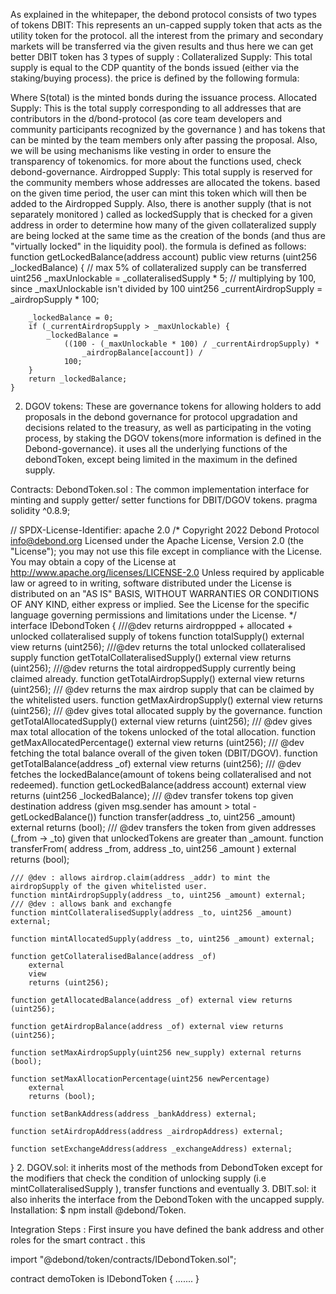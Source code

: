 

As explained in the  whitepaper, the debond protocol  consists of two types of tokens
DBIT: 
This represents an un-capped supply token that acts as the utility token for the protocol. all the interest from the primary  and secondary markets will be transferred via the given results and thus here we can get better 
DBIT token has 3 types of supply :
Collateralized Supply: This total supply is equal to the CDP quantity of the bonds issued (either via the staking/buying process). the price is defined by the following formula: 
                                    
Where  S(total) is the minted bonds during the issuance process. 
Allocated Supply: This is the total supply corresponding to all addresses that are contributors in the d/bond-protocol (as core team developers and community participants recognized by the governance ) and has tokens that can be minted by the team members only after passing the proposal. Also, we will be using mechanisms like vesting in order to ensure the transparency of tokenomics. for more about the functions used, check debond-governance.
Airdropped Supply: This total supply is reserved for the community members whose addresses are allocated the tokens. based on the given time period, the user can mint this token which will then be added to the Airdropped Supply. 
Also, there is another supply (that is not separately monitored ) called as lockedSupply that is checked for a given address in order to determine how many of the given collateralized supply are being locked at the same time as the creation of the bonds (and thus are "virtually locked" in the liquidity pool).
the formula is  defined  as follows: 
function getLockedBalance(address account)
        public
        view
        returns (uint256 _lockedBalance)
    {
         // max 5% of collateralized supply can be transferred
        uint256 _maxUnlockable = _collateralisedSupply * 5;
        // multiplying by 100, since _maxUnlockable isn't divided by 100
        uint256 _currentAirdropSupply = _airdropSupply * 100;

        _lockedBalance = 0;
        if (_currentAirdropSupply > _maxUnlockable) {
            _lockedBalance =
                ((100 - (_maxUnlockable * 100) / _currentAirdropSupply) *
                    _airdropBalance[account]) /
                100;
        }
        return _lockedBalance;
    }
2. DGOV tokens: 
 These are governance tokens for allowing holders to add proposals in the debond governance for protocol upgradation and decisions related to the treasury, as well as participating in the voting process, by staking the DGOV tokens(more information is defined in the Debond-governance). it uses all the underlying functions of the debondToken, except being limited in the maximum in the defined supply.

Contracts:
DebondToken.sol : The common implementation interface for minting and supply getter/ setter functions for DBIT/DGOV tokens. 
pragma solidity ^0.8.9;

// SPDX-License-Identifier: apache 2.0
/*
    Copyright 2022 Debond Protocol <info@debond.org>
    Licensed under the Apache License, Version 2.0 (the "License");
    you may not use this file except in compliance with the License.
    You may obtain a copy of the License at
    http://www.apache.org/licenses/LICENSE-2.0
    Unless required by applicable law or agreed to in writing, software
    distributed under the License is distributed on an "AS IS" BASIS,
    WITHOUT WARRANTIES OR CONDITIONS OF ANY KIND, either express or implied.
    See the License for the specific language governing permissions and
    limitations under the License.
*/
interface IDebondToken {
    ///@dev returns airdroppped + allocated + unlocked collateralised supply of tokens
    function totalSupply() external view returns (uint256);
    ///@dev returns the total unlocked collateralised supply
    function getTotalCollateralisedSupply() external view returns (uint256);
    ///@dev returns the total airdroppedSupply currently being claimed already.
    function getTotalAirdropSupply() external view returns (uint256);
    /// @dev returns the max airdrop supply that can be claimed by the whitelisted users.
    function getMaxAirdropSupply() external view returns (uint256);
    /// @dev gives total allocated supply by the governance.
    function getTotalAllocatedSupply() external view returns (uint256);
    /// @dev gives max total allocation of the tokens unlocked of the total allocation. 
    function getMaxAllocatedPercentage() external view returns (uint256);
    /// @dev fetching the total balance overall of the given token (DBIT/DGOV).
    function getTotalBalance(address _of) external view returns (uint256);
    /// @dev  fetches the lockedBalance(amount of tokens being collateralised and not redeemed).
    function getLockedBalance(address account)
        external
        view
        returns (uint256 _lockedBalance);
    /// @dev transfer tokens top given destination address (given msg.sender has amount > total - getLockedBalance())
    function transfer(address _to, uint256 _amount) external returns (bool);
    /// @dev transfers the token from given addresses (_from -> _to) given that unlockedTokens are greater than _amount.
    function transferFrom(
        address _from,
        address _to,
        uint256 _amount
    ) external returns (bool);

    /// @dev : allows airdrop.claim(address _addr) to mint the airdropSupply of the given whitelisted user. 
    function mintAirdropSupply(address _to, uint256 _amount) external;
    /// @dev : allows bank and exchangfe 
    function mintCollateralisedSupply(address _to, uint256 _amount) external;

    function mintAllocatedSupply(address _to, uint256 _amount) external;

    function getCollateralisedBalance(address _of)
        external
        view
        returns (uint256);

    function getAllocatedBalance(address _of) external view returns (uint256);

    function getAirdropBalance(address _of) external view returns (uint256);

    function setMaxAirdropSupply(uint256 new_supply) external returns (bool);

    function setMaxAllocationPercentage(uint256 newPercentage)
        external
        returns (bool);

    function setBankAddress(address _bankAddress) external;

    function setAirdropAddress(address _airdropAddress) external;
    
    function setExchangeAddress(address _exchangeAddress) external;   
}
2. DGOV.sol:  it inherits most of the methods from DebondToken except for the modifiers  that check the condition of unlocking supply (i.e mintCollateralisedSupply ), transfer functions and eventually 
3. DBIT.sol: it also inherits the interface from the DebondToken with the uncapped supply.
Installation: 
$ npm install @debond/Token.

Integration Steps : 
First insure you have defined the bank address and other roles for the smart contract . this 

import "@debond/token/contracts/IDebondToken.sol";


contract demoToken is IDebondToken {
.......
}
